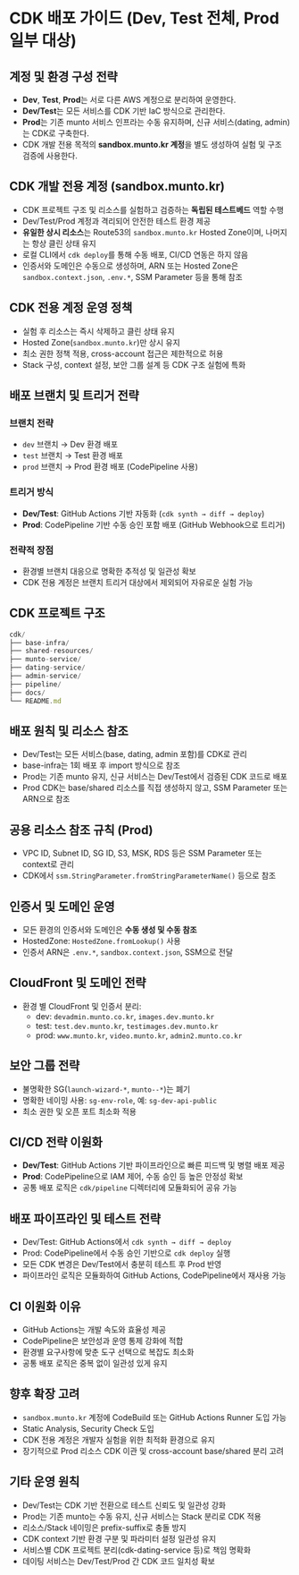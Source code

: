# CDK 배포 가이드 (Dev, Test 전체, Prod 일부 대상)

## 계정 및 환경 구성 전략

- **Dev**, **Test**, **Prod**는 서로 다른 AWS 계정으로 분리하여 운영한다.
- **Dev/Test**는 모든 서비스를 CDK 기반 IaC 방식으로 관리한다.
- **Prod**는 기존 munto 서비스 인프라는 수동 유지하며, 신규 서비스(dating, admin)는 CDK로 구축한다.
- CDK 개발 전용 목적의 **sandbox.munto.kr 계정**을 별도 생성하여 실험 및 구조 검증에 사용한다.

## CDK 개발 전용 계정 (sandbox.munto.kr)

- CDK 프로젝트 구조 및 리소스를 실험하고 검증하는 **독립된 테스트베드** 역할 수행
- Dev/Test/Prod 계정과 격리되어 안전한 테스트 환경 제공
- **유일한 상시 리소스**는 Route53의 `sandbox.munto.kr` Hosted Zone이며, 나머지는 항상 클린 상태 유지
- 로컬 CLI에서 `cdk deploy`를 통해 수동 배포, CI/CD 연동은 하지 않음
- 인증서와 도메인은 수동으로 생성하며, ARN 또는 Hosted Zone은 `sandbox.context.json`, `.env.*`, SSM Parameter 등을 통해 참조

## CDK 전용 계정 운영 정책

- 실험 후 리소스는 즉시 삭제하고 클린 상태 유지
- Hosted Zone(`sandbox.munto.kr`)만 상시 유지
- 최소 권한 정책 적용, cross-account 접근은 제한적으로 허용
- Stack 구성, context 설정, 보안 그룹 설계 등 CDK 구조 실험에 특화

## 배포 브랜치 및 트리거 전략

### 브랜치 전략

- `dev` 브랜치 → Dev 환경 배포
- `test` 브랜치 → Test 환경 배포
- `prod` 브랜치 → Prod 환경 배포 (CodePipeline 사용)

### 트리거 방식

- **Dev/Test**: GitHub Actions 기반 자동화 (`cdk synth → diff → deploy`)
- **Prod**: CodePipeline 기반 수동 승인 포함 배포 (GitHub Webhook으로 트리거)

### 전략적 장점

- 환경별 브랜치 대응으로 명확한 추적성 및 일관성 확보
- CDK 전용 계정은 브랜치 트리거 대상에서 제외되어 자유로운 실험 가능

## CDK 프로젝트 구조

```jsx
cdk/
├── base-infra/
├── shared-resources/
├── munto-service/
├── dating-service/
├── admin-service/
├── pipeline/
├── docs/
└── README.md
```

## 배포 원칙 및 리소스 참조

- Dev/Test는 모든 서비스(base, dating, admin 포함)를 CDK로 관리
- base-infra는 1회 배포 후 import 방식으로 참조
- Prod는 기존 munto 유지, 신규 서비스는 Dev/Test에서 검증된 CDK 코드로 배포
- Prod CDK는 base/shared 리소스를 직접 생성하지 않고, SSM Parameter 또는 ARN으로 참조

## 공용 리소스 참조 규칙 (Prod)

- VPC ID, Subnet ID, SG ID, S3, MSK, RDS 등은 SSM Parameter 또는 context로 관리
- CDK에서 `ssm.StringParameter.fromStringParameterName()` 등으로 참조

## 인증서 및 도메인 운영

- 모든 환경의 인증서와 도메인은 **수동 생성 및 수동 참조**
- HostedZone: `HostedZone.fromLookup()` 사용
- 인증서 ARN은 `.env.*`, `sandbox.context.json`, SSM으로 전달

## CloudFront 및 도메인 전략

- 환경 별 CloudFront 및 인증서 분리:
  - dev: `devadmin.munto.co.kr`, `images.dev.munto.kr`
  - test: `test.dev.munto.kr`, `testimages.dev.munto.kr`
  - prod: `www.munto.kr`, `video.munto.kr`, `admin2.munto.co.kr`

## 보안 그룹 전략

- 불명확한 SG(`launch-wizard-*`, `munto--*`)는 폐기
- 명확한 네이밍 사용: `sg-env-role`, 예: `sg-dev-api-public`
- 최소 권한 및 오픈 포트 최소화 적용

## CI/CD 전략 이원화

- **Dev/Test**: GitHub Actions 기반 파이프라인으로 빠른 피드백 및 병렬 배포 제공
- **Prod**: CodePipeline으로 IAM 제어, 수동 승인 등 높은 안정성 확보
- 공통 배포 로직은 `cdk/pipeline` 디렉터리에 모듈화되어 공유 가능

## 배포 파이프라인 및 테스트 전략

- Dev/Test: GitHub Actions에서 `cdk synth → diff → deploy`
- Prod: CodePipeline에서 수동 승인 기반으로 `cdk deploy` 실행
- 모든 CDK 변경은 Dev/Test에서 충분히 테스트 후 Prod 반영
- 파이프라인 로직은 모듈화하여 GitHub Actions, CodePipeline에서 재사용 가능

## CI 이원화 이유

- GitHub Actions는 개발 속도와 효율성 제공
- CodePipeline은 보안성과 운영 통제 강화에 적합
- 환경별 요구사항에 맞춘 도구 선택으로 복잡도 최소화
- 공통 배포 로직은 중복 없이 일관성 있게 유지

## 향후 확장 고려

- `sandbox.munto.kr` 계정에 CodeBuild 또는 GitHub Actions Runner 도입 가능
- Static Analysis, Security Check 도입
- CDK 전용 계정은 개발자 실험을 위한 최적화 환경으로 유지
- 장기적으로 Prod 리소스 CDK 이관 및 cross-account base/shared 분리 고려

## 기타 운영 원칙

- Dev/Test는 CDK 기반 전환으로 테스트 신뢰도 및 일관성 강화
- Prod는 기존 munto는 수동 유지, 신규 서비스는 Stack 분리로 CDK 적용
- 리소스/Stack 네이밍은 prefix-suffix로 충돌 방지
- CDK context 기반 환경 구분 및 파라미터 설정 일관성 유지
- 서비스별 CDK 프로젝트 분리(cdk-dating-service 등)로 책임 명확화
- 데이팅 서비스는 Dev/Test/Prod 간 CDK 코드 일치성 확보

